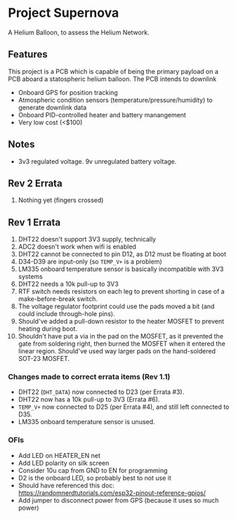 # Project Supernova
A Helium Balloon, to assess the Helium Network.

## Features
This project is a PCB which is capable of being the primary payload on a PCB aboard a statospheric helium balloon. The PCB intends to downlink 

* Onboard GPS for position tracking
* Atmospheric condition sensors (temperature/pressure/humidity) to generate downlink data
* Onboard PID-controlled heater and battery manangement
* Very low cost (<$100)

## Notes
* 3v3 regulated voltage. 9v unregulated battery voltage.
 
## Rev 2 Errata
1. Nothing yet (fingers crossed)

## Rev 1 Errata
1. DHT22 doesn't support 3V3 supply, technically
2. ADC2 doesn't work when wifi is enabled
3. DHT22 cannot be connected to pin D12, as D12 must be floating at boot
4. D34-D39 are input-only (so `TEMP_V+` is a problem)
5. LM335 onboard temperature sensor is basically incompatible with 3V3 systems
6. DHT22 needs a 10k pull-up to 3V3
7. RTF switch needs resistors on each leg to prevent shorting in case of a make-before-break switch.
8. The voltage regulator footprint could use the pads moved a bit (and could include through-hole pins).
9. Should've added a pull-down resistor to the heater MOSFET to prevent heating during boot.
10. Shouldn't have put a via in the pad on the MOSFET, as it prevented the gate from soldering right, then burned the MOSFET when it entered the linear region. Should've used way larger pads on the hand-soldered SOT-23 MOSFET.

### Changes made to correct errata items (Rev 1.1)
* DHT22 (`DHT_DATA`) now connected to D23 (per Errata #3).
* DHT22 now has a 10k pull-up to 3V3 (Errata #6).
* `TEMP_V+` now connected to D25 (per Errata #4), and still left connected to D35.
* LM335 onboard temperature sensor is unused.

### OFIs
* Add LED on HEATER_EN net
* Add LED polarity on silk screen
* Consider 10u cap from GND to EN for programming
* D2 is the onboard LED, so probably best to not use it
* Should have referenced this doc: https://randomnerdtutorials.com/esp32-pinout-reference-gpios/
* Add jumper to disconnect power from GPS (because it uses so much power)
